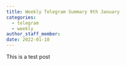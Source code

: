 ```yaml
---
title: Weekly Telegram Summary 9th January
categories:
  - telegram
  - weekly
author_staff_member:
date: 2022-01-10
---
```


This is a test post
